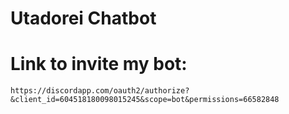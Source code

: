 # Utadorei Chatbot

# Link to invite my bot: 

`https://discordapp.com/oauth2/authorize?&client_id=604518180098015245&scope=bot&permissions=66582848`
